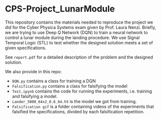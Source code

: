 # CPS-Project_LunarModule

This repository contains the materials needed to reproduce the project we did for the Cyber Physica Systems exam given by Prof. Laura Nenzi.
Briefly, we are trying to use Deep Q Network (DQN) to train a neural network to control a lunar module during the landing procedure.
We use Signal Temporal Logic (STL) to test whether the designed solution meets a set of given specifications.

See ```report.pdf``` for a detailed description of the problem and the designed solution.

We also provide in this repo:
- ```DQN.py``` contains a class for training a DQN
- ```Falsification.py``` contains a class for falsifying the model
- ```Test.ipynb``` contains the code for running the experiments, i.e. training and falsifying a model.
- ```Lander_5000_64x2_0.6_64.h5``` is the model we got from training.
- ```Falsification gif``` is a folder containing videos of the experiments that falsified the specifications, divided by each falsification repetition.
